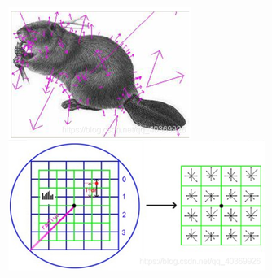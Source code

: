 ![](attachments/Pasted%20image%2020230105120521.png)
![](attachments/Pasted%20image%2020230105120446.png)